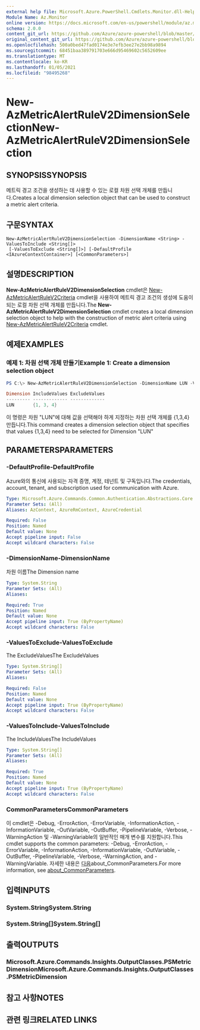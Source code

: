 ```yaml
---
external help file: Microsoft.Azure.PowerShell.Cmdlets.Monitor.dll-Help.xml
Module Name: Az.Monitor
online version: https://docs.microsoft.com/en-us/powershell/module/az.monitor/new-azmetricalertrulev2dimensionselection
schema: 2.0.0
content_git_url: https://github.com/Azure/azure-powershell/blob/master/src/Monitor/Monitor/help/New-AzMetricAlertRuleV2DimensionSelection.md
original_content_git_url: https://github.com/Azure/azure-powershell/blob/master/src/Monitor/Monitor/help/New-AzMetricAlertRuleV2DimensionSelection.md
ms.openlocfilehash: 500a0bed47fad0174e3e7efb3ee27e2bb98a9894
ms.sourcegitcommit: 68451baa389791703e666d95469602c5652609ee
ms.translationtype: MT
ms.contentlocale: ko-KR
ms.lasthandoff: 01/05/2021
ms.locfileid: "98495268"
---
```

# <span data-ttu-id="4faf1-101">New-AzMetricAlertRuleV2DimensionSelection</span><span class="sxs-lookup"><span data-stu-id="4faf1-101">New-AzMetricAlertRuleV2DimensionSelection</span></span>

## <span data-ttu-id="4faf1-102">SYNOPSIS</span><span class="sxs-lookup"><span data-stu-id="4faf1-102">SYNOPSIS</span></span>
<span data-ttu-id="4faf1-103">메트릭 경고 조건을 생성하는 데 사용할 수 있는 로컬 차원 선택 개체를 만듭니다.</span><span class="sxs-lookup"><span data-stu-id="4faf1-103">Creates a local dimension selection object that can be used to construct a metric alert criteria.</span></span>

## <span data-ttu-id="4faf1-104">구문</span><span class="sxs-lookup"><span data-stu-id="4faf1-104">SYNTAX</span></span>

```
New-AzMetricAlertRuleV2DimensionSelection -DimensionName <String> -ValuesToInclude <String[]>
 [-ValuesToExclude <String[]>] [-DefaultProfile <IAzureContextContainer>] [<CommonParameters>]
```

## <span data-ttu-id="4faf1-105">설명</span><span class="sxs-lookup"><span data-stu-id="4faf1-105">DESCRIPTION</span></span>
<span data-ttu-id="4faf1-106">**New-AzMetricAlertRuleV2DimensionSelection** cmdlet은 [New-AzMetricAlertRuleV2Criteria](https://docs.microsoft.com/en-us/powershell/module/az.monitor/new-azmetricalertrulev2criteria) cmdlet을 사용하여 메트릭 경고 조건의 생성에 도움이 되는 로컬 차원 선택 개체를 만듭니다.</span><span class="sxs-lookup"><span data-stu-id="4faf1-106">The **New-AzMetricAlertRuleV2DimensionSelection** cmdlet creates a local dimension selection object to help with the construction of metric alert criteria using [New-AzMetricAlertRuleV2Criteria](https://docs.microsoft.com/en-us/powershell/module/az.monitor/new-azmetricalertrulev2criteria) cmdlet.</span></span>

## <span data-ttu-id="4faf1-107">예제</span><span class="sxs-lookup"><span data-stu-id="4faf1-107">EXAMPLES</span></span>

### <span data-ttu-id="4faf1-108">예제 1: 차원 선택 개체 만들기</span><span class="sxs-lookup"><span data-stu-id="4faf1-108">Example 1: Create a dimension selection object</span></span>

```powershell
PS C:\> New-AzMetricAlertRuleV2DimensionSelection -DimensionName LUN -ValuesToInclude 1,3,4

Dimension IncludeValues ExcludeValues
--------- ------------- -------------
LUN       {1, 3, 4}
```

<span data-ttu-id="4faf1-109">이 명령은 차원 "LUN"에 대해 값을 선택해야 하게 지정하는 차원 선택 개체를 {1,3,4} 만듭니다.</span><span class="sxs-lookup"><span data-stu-id="4faf1-109">This command creates a dimension selection object that specifies that values {1,3,4} need to be selected for Dimension "LUN"</span></span>

## <span data-ttu-id="4faf1-110">PARAMETERS</span><span class="sxs-lookup"><span data-stu-id="4faf1-110">PARAMETERS</span></span>

### <span data-ttu-id="4faf1-111">-DefaultProfile</span><span class="sxs-lookup"><span data-stu-id="4faf1-111">-DefaultProfile</span></span>
<span data-ttu-id="4faf1-112">Azure와의 통신에 사용되는 자격 증명, 계정, 테넌트 및 구독입니다.</span><span class="sxs-lookup"><span data-stu-id="4faf1-112">The credentials, account, tenant, and subscription used for communication with Azure.</span></span>

```yaml
Type: Microsoft.Azure.Commands.Common.Authentication.Abstractions.Core.IAzureContextContainer
Parameter Sets: (All)
Aliases: AzContext, AzureRmContext, AzureCredential

Required: False
Position: Named
Default value: None
Accept pipeline input: False
Accept wildcard characters: False
```

### <span data-ttu-id="4faf1-113">-DimensionName</span><span class="sxs-lookup"><span data-stu-id="4faf1-113">-DimensionName</span></span>
<span data-ttu-id="4faf1-114">차원 이름</span><span class="sxs-lookup"><span data-stu-id="4faf1-114">The Dimension name</span></span>

```yaml
Type: System.String
Parameter Sets: (All)
Aliases:

Required: True
Position: Named
Default value: None
Accept pipeline input: True (ByPropertyName)
Accept wildcard characters: False
```

### <span data-ttu-id="4faf1-115">-ValuesToExclude</span><span class="sxs-lookup"><span data-stu-id="4faf1-115">-ValuesToExclude</span></span>
<span data-ttu-id="4faf1-116">The ExcludeValues</span><span class="sxs-lookup"><span data-stu-id="4faf1-116">The ExcludeValues</span></span>

```yaml
Type: System.String[]
Parameter Sets: (All)
Aliases:

Required: False
Position: Named
Default value: None
Accept pipeline input: True (ByPropertyName)
Accept wildcard characters: False
```

### <span data-ttu-id="4faf1-117">-ValuesToInclude</span><span class="sxs-lookup"><span data-stu-id="4faf1-117">-ValuesToInclude</span></span>
<span data-ttu-id="4faf1-118">The IncludeValues</span><span class="sxs-lookup"><span data-stu-id="4faf1-118">The IncludeValues</span></span>

```yaml
Type: System.String[]
Parameter Sets: (All)
Aliases:

Required: True
Position: Named
Default value: None
Accept pipeline input: True (ByPropertyName)
Accept wildcard characters: False
```

### <span data-ttu-id="4faf1-119">CommonParameters</span><span class="sxs-lookup"><span data-stu-id="4faf1-119">CommonParameters</span></span>
<span data-ttu-id="4faf1-120">이 cmdlet은 -Debug, -ErrorAction, -ErrorVariable, -InformationAction, -InformationVariable, -OutVariable, -OutBuffer, -PipelineVariable, -Verbose, -WarningAction 및 -WarningVariable의 일반적인 매개 변수를 지원합니다.</span><span class="sxs-lookup"><span data-stu-id="4faf1-120">This cmdlet supports the common parameters: -Debug, -ErrorAction, -ErrorVariable, -InformationAction, -InformationVariable, -OutVariable, -OutBuffer, -PipelineVariable, -Verbose, -WarningAction, and -WarningVariable.</span></span> <span data-ttu-id="4faf1-121">자세한 내용은 [다음](http://go.microsoft.com/fwlink/?LinkID=113216)about_CommonParameters.</span><span class="sxs-lookup"><span data-stu-id="4faf1-121">For more information, see [about_CommonParameters](http://go.microsoft.com/fwlink/?LinkID=113216).</span></span>

## <span data-ttu-id="4faf1-122">입력</span><span class="sxs-lookup"><span data-stu-id="4faf1-122">INPUTS</span></span>

### <span data-ttu-id="4faf1-123">System.String</span><span class="sxs-lookup"><span data-stu-id="4faf1-123">System.String</span></span>

### <span data-ttu-id="4faf1-124">System.String[]</span><span class="sxs-lookup"><span data-stu-id="4faf1-124">System.String[]</span></span>

## <span data-ttu-id="4faf1-125">출력</span><span class="sxs-lookup"><span data-stu-id="4faf1-125">OUTPUTS</span></span>

### <span data-ttu-id="4faf1-126">Microsoft.Azure.Commands.Insights.OutputClasses.PSMetricDimension</span><span class="sxs-lookup"><span data-stu-id="4faf1-126">Microsoft.Azure.Commands.Insights.OutputClasses.PSMetricDimension</span></span>

## <span data-ttu-id="4faf1-127">참고 사항</span><span class="sxs-lookup"><span data-stu-id="4faf1-127">NOTES</span></span>

## <span data-ttu-id="4faf1-128">관련 링크</span><span class="sxs-lookup"><span data-stu-id="4faf1-128">RELATED LINKS</span></span>
